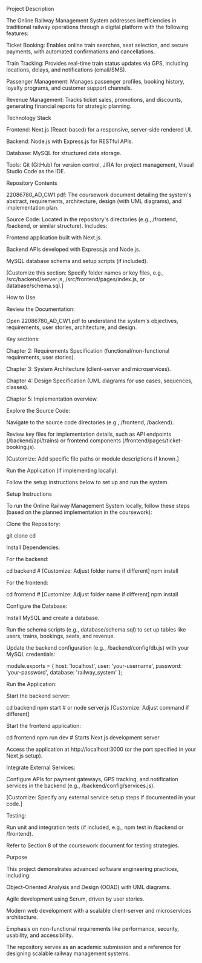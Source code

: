 Project Description

The Online Railway Management System addresses inefficiencies in traditional railway operations through a digital platform with the following features:





Ticket Booking: Enables online train searches, seat selection, and secure payments, with automated confirmations and cancellations.



Train Tracking: Provides real-time train status updates via GPS, including locations, delays, and notifications (email/SMS).



Passenger Management: Manages passenger profiles, booking history, loyalty programs, and customer support channels.



Revenue Management: Tracks ticket sales, promotions, and discounts, generating financial reports for strategic planning.

Technology Stack





Frontend: Next.js (React-based) for a responsive, server-side rendered UI.



Backend: Node.js with Express.js for RESTful APIs.



Database: MySQL for structured data storage.



Tools: Git (GitHub) for version control, JIRA for project management, Visual Studio Code as the IDE.

Repository Contents





22086780_AD_CW1.pdf: The coursework document detailing the system's abstract, requirements, architecture, design (with UML diagrams), and implementation plan.



Source Code: Located in the repository's directories (e.g., /frontend, /backend, or similar structure). Includes:





Frontend application built with Next.js.



Backend APIs developed with Express.js and Node.js.



MySQL database schema and setup scripts (if included).



[Customize this section: Specify folder names or key files, e.g., /src/backend/server.js, /src/frontend/pages/index.js, or database/schema.sql.]

How to Use





Review the Documentation:





Open 22086780_AD_CW1.pdf to understand the system's objectives, requirements, user stories, architecture, and design.



Key sections:





Chapter 2: Requirements Specification (functional/non-functional requirements, user stories).



Chapter 3: System Architecture (client-server and microservices).



Chapter 4: Design Specification (UML diagrams for use cases, sequences, classes).



Chapter 5: Implementation overview.



Explore the Source Code:





Navigate to the source code directories (e.g., /frontend, /backend).



Review key files for implementation details, such as API endpoints (/backend/api/trains) or frontend components (/frontend/pages/ticket-booking.js).



[Customize: Add specific file paths or module descriptions if known.]



Run the Application (if implementing locally):





Follow the setup instructions below to set up and run the system.

Setup Instructions

To run the Online Railway Management System locally, follow these steps (based on the planned implementation in the coursework):





Clone the Repository:

git clone <your-repository-url>
cd <repository-name>



Install Dependencies:





For the backend:

cd backend  # [Customize: Adjust folder name if different]
npm install



For the frontend:

cd frontend  # [Customize: Adjust folder name if different]
npm install



Configure the Database:





Install MySQL and create a database.



Run the schema scripts (e.g., database/schema.sql) to set up tables like users, trains, bookings, seats, and revenue.



Update the backend configuration (e.g., /backend/config/db.js) with your MySQL credentials:

module.exports = {
  host: 'localhost',
  user: 'your-username',
  password: 'your-password',
  database: 'railway_system'
};



Run the Application:





Start the backend server:

cd backend
npm start  # or node server.js [Customize: Adjust command if different]



Start the frontend application:

cd frontend
npm run dev  # Starts Next.js development server



Access the application at http://localhost:3000 (or the port specified in your Next.js setup).



Integrate External Services:





Configure APIs for payment gateways, GPS tracking, and notification services in the backend (e.g., /backend/config/services.js).



[Customize: Specify any external service setup steps if documented in your code.]



Testing:





Run unit and integration tests (if included, e.g., npm test in /backend or /frontend).



Refer to Section 8 of the coursework document for testing strategies.

Purpose

This project demonstrates advanced software engineering practices, including:





Object-Oriented Analysis and Design (OOAD) with UML diagrams.



Agile development using Scrum, driven by user stories.



Modern web development with a scalable client-server and microservices architecture.



Emphasis on non-functional requirements like performance, security, usability, and accessibility.

The repository serves as an academic submission and a reference for designing scalable railway management systems.
